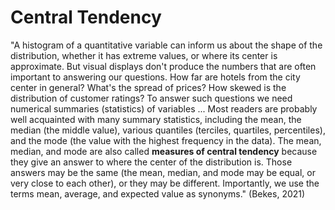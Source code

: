 # Central Tendency

"A histogram of a quantitative variable can inform us about the shape of the distribution, whether it has extreme values, or where its center is approximate. But visual displays don't produce the numbers that are often important to answering our questions. How far are hotels from the city center in general? What's the spread of prices? How skewed is the distribution of customer ratings? To answer such questions we need numerical summaries (statistics) of variables ... Most readers are probably well acquainted with many summary statistics, including the mean, the median (the middle value), various quantiles (terciles, quartiles, percentiles), and the mode (the value with the highest frequency in the data). The mean, median, and mode are also called **measures of central tendency** because they give an answer to where the center of the distribution is. Those answers may be the same (the mean, median, and mode may be equal, or very close to each other), or they may be different. Importantly, we use the terms mean, average, and expected value as synonyms." (Bekes, 2021)

